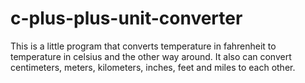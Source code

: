 # c-plus-plus-unit-converter

This is a little program that converts temperature in fahrenheit to temperature in celsius and the other way around. It also can convert centimeters, meters, kilometers, inches, feet and miles to each other.